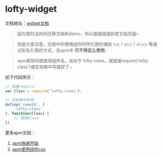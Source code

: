 # lofty-widget

文档地址：[widget文档](http://42.156.172.41/fdevlib/js/lofty/ui/widget/1.0/doc/widget.html?t=1437376539218)

> 因为暂时没时间迁移文档和demo，所以直接链接到老文档页面~

> 但是大家注意，文档中的使用组件时所引用的诸如 `fui` / `util` / `alicn` 等通过别名引用的方式，在apm中 **已不再这么使用**，

> apm倡导的直接用组件名，如对于 lofty-class，就直接require('lofty-class')或在依赖中写就好了~

如下代码所示：

```js
// 直接require
var Class = require('lofty-class');

// 在依赖中声明
define('someId'. [
	'lofty-class'
], function(Class) {
	// 使用Class
})
```

更多apm文档：

1. [apm快速开始](http://gitlab.alibaba-inc.com/apm/apm-doc/raw/master/_book/quickstart/pc/quickstart.html)
2. [apm使用组件css](http://gitlab.alibaba-inc.com/apm/apm-doc/raw/master/_book/usage/using-css.html#pc)

